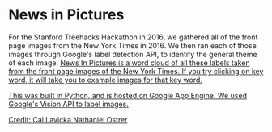<h1> News in Pictures </h1> 

For the Stanford Treehacks Hackathon in 2016, we gathered all of the front page images from the New York Times in 2016. 
We then ran each of those images through Google's label detection API, to identify the general theme of each image.
<a href="newsin.pictures"> News In Pictures </h1> is a word cloud of all these labels taken from the front page images of the New York Times. 
If you try clicking on key word, it will take you to example images for that key word.

<p> This was built in Python, and is hosted on Google App Engine. We used Google's Vision API to label images.



Credit:
<a href="github.com/CalLavicka"> Cal Lavicka </a>
<a href="github.com/higgs241"> Nathaniel Ostrer </a>
